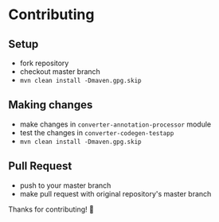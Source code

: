 # Contributing

## Setup

- fork repository 
- checkout master branch
- `mvn clean install -Dmaven.gpg.skip`

## Making changes

- make changes in `converter-annotation-processor` module
- test the changes in `converter-codegen-testapp`
- `mvn clean install -Dmaven.gpg.skip`

## Pull Request

- push to your master branch
- make pull request with original repository's master branch

Thanks for contributing! 💚
